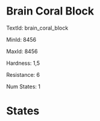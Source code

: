 # Brain Coral Block

TextId: brain_coral_block

MinId: 8456

MaxId: 8456

Hardness: 1,5

Resistance: 6


Num States: 1

# States
```

```